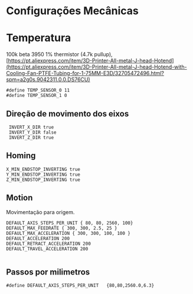 # Configurações Mecânicas 

# Temperatura 

 100k beta 3950 1% thermistor (4.7k pullup), [https://pt.aliexpress.com/item/3D-Printer-All-metal-J-head-Hotend](https://pt.aliexpress.com/item/3D-Printer-All-metal-J-head-Hotend-with-Cooling-Fan-PTFE-Tubing-for-1-75MM-E3D/32705472496.html?spm=a2g0s.9042311.0.0.DS76CU)
```
#define TEMP_SENSOR_0 11
#define TEMP_SENSOR_1 0
```

## Direção de movimento dos eixos
```
 INVERT_X_DIR true    
 INVERT_Y_DIR false     
 INVERT_Z_DIR true   
```

## Homing 
```
X_MIN_ENDSTOP_INVERTING true 
Y_MIN_ENDSTOP_INVERTING true
Z_MIN_ENDSTOP_INVERTING true 
```

## Motion 

Movimentação para origem. 
 
``` 
DEFAULT_AXIS_STEPS_PER_UNIT { 80, 80, 2560, 100}
DEFAULT_MAX_FEEDRATE { 300, 300, 2.5, 25 }
DEFAULT_MAX_ACCELERATION { 300, 300, 100, 100 }
DEFAULT_ACCELERATION 200 
DEFAULT_RETRACT_ACCELERATION 200 
DEFAULT_TRAVEL_ACCELERATION 200 


```
## Passos por milimetros

```
#define DEFAULT_AXIS_STEPS_PER_UNIT   {80,80,2560.0,6.3}
```

